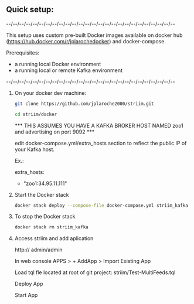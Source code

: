 
Quick setup:
------------

--/--/--/--/--/--/--/--/--/--/--/--/--/--/--/--/--/--/--/--/--/--/--/--/--/--

This setup uses custom pre-built Docker images available on docker hub 
(https://hub.docker.com/r/jplarochedocker) and docker-compose.

Prerequisites:
- a running local Docker environment
- a running local or remote Kafka environment

--/--/--/--/--/--/--/--/--/--/--/--/--/--/--/--/--/--/--/--/--/--/--/--/--/--

1. On your docker dev machine:

    ```sh
    git clone https://github.com/jplaroche2000/striim.git
    ```

    ```sh
    cd striim/docker
    ```

    *** THIS ASSUMES YOU HAVE A KAFKA BROKER HOST NAMED zoo1 and advertising on port 9092 ***
 
    edit docker-compose.yml/extra_hosts section to reflect the public IP of your Kafka host.

    Ex.:  
    
    extra_hosts:
      
      - "zoo1:34.95.11.111"  

2. Start the Docker stack

    ```sh
    docker stack deploy --compose-file docker-compose.yml striim_kafka
    ```

3. To stop the Docker stack

    ```sh
    docker stack rm striim_kafka
    ```

4. Access striim and add aplication

   http://<Docker host public IP>
   admin/admin
   
   In web console
   APPS > + AddApp > Import Existing App
   
   Load tql fle located at root of git project:
   striim/Test-MultiFeeds.tql
   
   Deploy App
   
   Start App
   
   
   
   
   
   
   